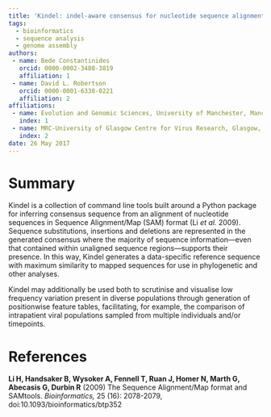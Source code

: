 ```yaml
---
title: 'Kindel: indel-aware consensus for nucleotide sequence alignments'
tags:
  - bioinformatics
  - sequence analysis
  - genome assembly 
authors:
 - name: Bede Constantinides
   orcid: 0000-0002-3480-3819
   affiliation: 1
 - name: David L. Robertson
   orcid: 0000-0001-6338-0221
   affiliation: 2
affiliations:
 - name: Evolution and Genomic Sciences, University of Manchester, Manchester, UK
   index: 1
 - name: MRC-University of Glasgow Centre for Virus Research, Glasgow, UK
   index: 2
date: 26 May 2017
---
```




# Summary

Kindel is a collection of command line tools built around a Python package for inferring consensus sequence from an alignment of nucleotide sequences in Sequence Alignment/Map (SAM) format (Li *et al.* 2009). Sequence substitutions, insertions and deletions are represented in the generated consensus where the majority of  sequence information—even that contained within unaligned sequence regions—supports their presence. In this way, Kindel  generates a data-specific reference sequence with maximum similarity to mapped sequences for use in phylogenetic and other analyses. 

Kindel may additionally be used both to scrutinise and visualise low frequency variation present in diverse populations through generation of positionwise feature tables, facilitating, for example, the comparison of intrapatient viral populations sampled from multiple individuals and/or timepoints.



# References

**Li H, Handsaker B, Wysoker A, Fennell T, Ruan J, Homer N, Marth G, Abecasis G, Durbin R** (2009) The Sequence Alignment/Map format and SAMtools. *Bioinformatics,* 25 (16): 2078-2079, doi:10.1093/bioinformatics/btp352